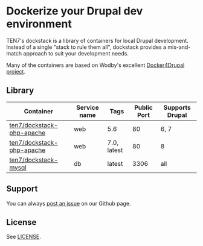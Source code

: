 # Dockerize your Drupal dev environment

TEN7's dockstack is a library of containers for local Drupal development.
Instead of a single "stack to rule them all", dockstack provides a mix-and-match
approach to suit your development needs.

Many of the containers are based on Wodby's excellent [Docker4Drupal project](https://github.com/wodby/docker4drupal/).

## Library

| Container | Service name | Tags | Public Port | Supports Drupal |
| --------- | ------------ | ---- | ----------- | --------------- |
| [ten7/dockstack-php-apache](https://hub.docker.com/r/ten7/dockstack-php-apache/) | web | 5.6 | 80 | 6, 7 |
| [ten7/dockstack-php-apache](https://hub.docker.com/r/ten7/dockstack-php-apache/) | web | 7.0, latest | 80 | 8 |
| [ten7/dockstack-mysql](https://hub.docker.com/r/ten7/dockstack-mysql/) | db | latest | 3306 | all |

## Support

You can always [post an issue](https://github.com/ten7/dockstack/issues/new) on our Github page.

## License

See [LICENSE](https://raw.githubusercontent.com/ten7/dockstack/master/LICENSE).
